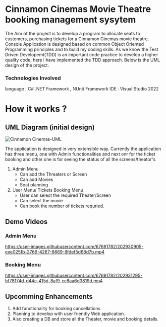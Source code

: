 ﻿# Cinnamon Cinemas Movie Theatre booking management sysytem

The Aim of the project is to develop a program to allocate seats to customers, purchasing tickets for a Cinnamon Cinemas movie theatre. Console Application is designed based on common Object Oriented Programming principles and to bulid my coding skills. As we know the Test Driven Developemt(TDD) is an important code practice to develop a higher quality code, here I have implemented the TDD approach.
Below is the UML design of the project.

### Technologies Involved
language : C# .NET Framework , NUnit Framework
IDE      : Visual Studio 2022
# How it works ?
## UML Diagram (initial design)
![Cinnamon Cinemas-UML](https://user-images.githubusercontent.com/67691782/202930132-0e17a6d7-ed1b-4102-88c1-f13239d789ad.svg)

The application is designed in very extensible way.
Currently the application has three menu, one with Admin functionalities and next onr for the ticket booking and other one is for seeing the status of all the screens/theator's.
1. Admin Menu
    * Can add the Threaters or Screen
    * Can add Movies
    * Seat planning
2. User Menu/ Tickets Booking Menu
    * User can select the required Theater/Screen
    * Can select the movie
    * Can book the number of tickets requried.
    
## Demo Videos
   ### Admin Menu
https://user-images.githubusercontent.com/67691782/202930905-eee025fb-2766-4287-8669-8fdef5d68d7b.mp4

   ### Booking Menu
https://user-images.githubusercontent.com/67691782/202931295-bf78174d-d44c-415d-8af9-cc8aa6d3819d.mp4


## Upcomming Enhancements
1. Add functionality for booking cancellations.
2. Planning to develop with user friendly Web application.
3. Also creating a DB and store all the Theater, movie and booking details.
